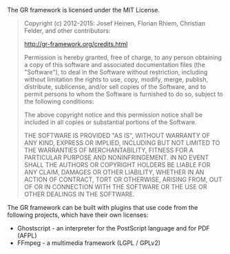 The GR framework is licensed under the MIT License.

> Copyright (c) 2012-2015: Josef Heinen, Florian Rhiem, Christian Felder,
> and other contributors:
>
> http://gr-framework.org/credits.html
>
> Permission is hereby granted, free of charge, to any person obtaining
> a copy of this software and associated documentation files (the
> "Software"), to deal in the Software without restriction, including
> without limitation the rights to use, copy, modify, merge, publish,
> distribute, sublicense, and/or sell copies of the Software, and to
> permit persons to whom the Software is furnished to do so, subject to
> the following conditions:
>
> The above copyright notice and this permission notice shall be
> included in all copies or substantial portions of the Software.
>
> THE SOFTWARE IS PROVIDED "AS IS", WITHOUT WARRANTY OF ANY KIND,
> EXPRESS OR IMPLIED, INCLUDING BUT NOT LIMITED TO THE WARRANTIES OF
> MERCHANTABILITY, FITNESS FOR A PARTICULAR PURPOSE AND
> NONINFRINGEMENT. IN NO EVENT SHALL THE AUTHORS OR COPYRIGHT HOLDERS BE
> LIABLE FOR ANY CLAIM, DAMAGES OR OTHER LIABILITY, WHETHER IN AN ACTION
> OF CONTRACT, TORT OR OTHERWISE, ARISING FROM, OUT OF OR IN CONNECTION
> WITH THE SOFTWARE OR THE USE OR OTHER DEALINGS IN THE SOFTWARE.

The GR framework can be built with plugins that use code from the
following projects, which have their own licenses:

- Ghostscript - an interpreter for the PostScript language and for PDF (AFPL)
- FFmpeg - a multimedia framework (LGPL / GPLv2)
